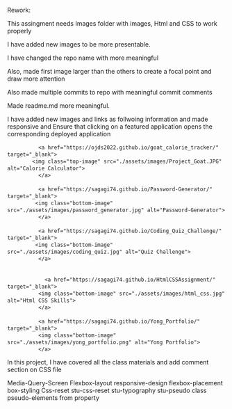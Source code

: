 Rework:

This assingment needs Images folder with images, Html and CSS to work properly

I have added new images to be more presentable.

I have changed the repo name with more meaningful

Also, made first image larger than the others to create a focal point and draw more attention

Also made multiple commits to repo with meaningful commit comments

Made readme.md more meaningful.

I have added new images and links as follwoing information and made responsive 
and Ensure that clicking on a featured application opens the corresponding deployed application

     
              <a href="https://ojds2022.github.io/goat_calorie_tracker/" target="_blank"> 
            <img class="top-image" src="./assets/images/Project_Goat.JPG" alt="Calorie Calculator">
              </a>
        
              <a href="https://sagagi74.github.io/Password-Generator/" target="_blank"> 
             <img class="bottom-image" src="./assets/images/password_generator.jpg" alt="Password-Generator">
              </a>

              <a href="https://sagagi74.github.io/Coding_Quiz_Challenge/" target="_blank"> 
             <img class="bottom-image" src="./assets/images/coding_quiz.jpg" alt="Quiz Challenge">
              </a>
            

                <a href="https://sagagi74.github.io/HtmlCSSAssignment/" target="_blank"> 
              <img class="bottom-image" src="./assets/images/html_css.jpg" alt="Html CSS Skills">
              </a>
            
              <a href="https://sagagi74.github.io/Yong_Portfolio/" target="_blank"> 
              <img class="bottom-image" src="./assets/images/yong_portfolio.png" alt="Yong Portfolio">
              </a>
             
        

In this project, I have covered all the class materials and add comment section on CSS file

Media-Query-Screen
Flexbox-layout
responsive-design
flexbox-placement
box-styling
Css-reset
stu-css-reset
stu-typography
stu-pseudo class
pseudo-elements
from property


